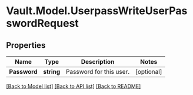 # Vault.Model.UserpassWriteUserPasswordRequest

## Properties

Name | Type | Description | Notes
------------ | ------------- | ------------- | -------------
**Password** | **string** | Password for this user. | [optional] 


[[Back to Model list]](../README.md#documentation-for-models) [[Back to API list]](../README.md#documentation-for-api-endpoints) [[Back to README]](../README.md)

